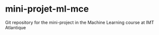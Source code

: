 # mini-projet-ml-mce
Git repository for the mini-project in the Machine Learning course at IMT Atlantique
